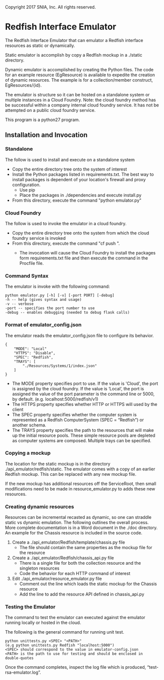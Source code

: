 Copyright 2017 SNIA, Inc. All rights reserved.
# Redfish Interface Emulator
The Redfish Interface Emulator that can emulator a Redfish interface resources as static or dynamically.

Static emulator is accomplish by copy a Redfish mockup in a ./static directory.

Dynamic emulator is accomplished by creating the Python files.  The code for an example resource (EgResource) is available to expedite the creation of dynamic resources.  The example is for a collection/member construct, EgResources/{id}.

The emulator is structure so it can be hosted on a standalone system or multiple instances in a Cloud Foundry.  Note: the cloud foundry method has be successful within a company internal cloud foundry service. It has not be attempted on a public cloud foundry service.

This program is a python27 program.
## Installation and Invocation ##
### Standalone ###
The follow is used to install and execute on a standalone system

* Copy the entire directory tree onto the system of interest
* Install the Python packages listed in requirements.txt. The best way to install packages is dependent of your location's firewall and proxy configuration.
	* Use pip
	* Place the packages in ./dependencies and execute install.py
* From this directory, execute the command "python emulator.py"
### Cloud Foundry ###
The follow is used to invoke the emulator in a cloud foundry.

* Copy the entire directory tree onto the system from which the cloud foundry service is invoked
* From this directory, execute the command "cf push <name>".
	* The invocation will cause the Cloud Foundry to install the packages form requirements.txt file and then execute the command in the Procfile file.
### Command Syntax ###
The emulator is invoke with the following command:

    python emulator.py [-h] [-v] [-port PORT] [-debug]
    -h -- help (gives syntax and usage) 
    -v -- verbose
    -port -- specifies the port number to use
    -debug -- enables debugging (needed to debug flask calls)

### Format of emulator_config.json ###
The emulator reads the emulator_config.json file to configure its behavior.
    
    {
        "MODE": "Local"
		"HTTPS": "Disable",
		"SPEC": "Redfish",
        "TRAYS": [
            "./Resources/Systems/1/index.json"
        ]
    }

* The MODE property specifies port to use. If the value is 'Cloud', the port is assigned by
the cloud foundry. If the value is ‘Local’, the port is assigned the value of the port parameter is the command line or 5000, by default. (e.g. localhost:5000/redfish/v1)
* The HTTPS property specifies whether HTTP or HTTPS will used by the client
* The SPEC property specifies whether the computer system is represented as a Redfish ComputerSystem (SPEC = “Redfish”) or another schema.
* The TRAYS property specifies the path to the resources that will make up the initial resource pools. These simple resource pools are depleted as computer systems are composed. Multiple trays can be specified.

### Copying a mockup ###
The location for the static mockup is in the directory ./api_emulator/redfish/static.  The emulator comes with a copy of an earlier Redfish mockup.  This can be replaced with any new mockup file.

If the new mockup has additional resources off the ServiceRoot, then small modifications need to be made in resource_emulator.py to adds these new resources.
### Creating dynamic resources ###
Resources can be incremental recasted as dynamic, so one can straddle static vs dynamic emulation.  The following outlines the overall process. More complete documentation is in a Word document in the ./doc directory.  An example for the Chassis resource is included in the source code.

1. Create a ./api\_emulator/Redfish/template/chassis.py file
	* The file should contain the same properties as the mockup file for the resource
2. Create a ./api\_emulator/Redfish/chassis\_api.py file
	* There is a single file for both the collection resource and the singleton resources
	* Code the behavior for each HTTP command of interest
3. Edit ./api\_emulator/resource\_emulator.py file
	* Comment out the line which loads the static mockup for the Chassis resource
	* Add the line to add the resource API defined in chassis_api.py

### Testing the Emulator
The command to test the emulator can executed against the emulator running locally or hosted in the cloud.

The following is the general command for running unit test.

    python unittests.py <SPEC> "<PATH>"
	(e.g python unittests.py Redfish "localhost:5000")
    <SPEC> should correspond to the value in emulator-config.json
    <PATH> is the path to use for testing and should be enclosed in double-quotes

Once the command completes, inspect the log file which is produced, “test-rsa-emulator.log”.

